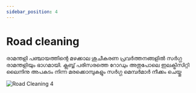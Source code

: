 ```yaml
---
sidebar_position: 4
---
```


# Road cleaning
രാമന്തളി പഞ്ചായത്തിന്റെ മഴക്കാല ശുചീകരണ പ്രവർത്തനങ്ങളിൽ സർഗ്ഗ രാമന്തളിയും ഭാഗമായി. ക്ലബ്ബ് പരിസരത്തെ റോഡും അതുപോലെ ഇലക്ട്രിസിറ്റി ലൈനിനു അപകടം നിന്ന മരക്കൊമ്പുകളും സർഗ്ഗ മെമ്പർമാർ നീക്കം ചെയ്തു 

![Road Cleaning 4](/img/2021/roadcleaning/4.jpg)